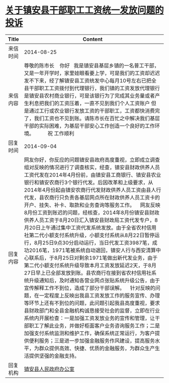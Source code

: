 # <a href="http://www.shangluo.gov.cn/zmhd/ldxxxx.jsp?urltype=leadermail.LeaderMailContentUrl&wbtreeid=1112&leadermailid=2668">关于镇安县干部职工工资统一发放问题的投诉</a>
|Title|Content|
|:---:|---|
|来信时间|2014-08-25|
|来信内容|尊敬的陈市长    你好   我是镇安县基层乡镇的一名普工干部，又是一年开学时，家里娃眼看要上学，可是我们的工资却迟迟发不下来，经了解镇安县工资统发中心每月10号左右已把全县干部职工工资拨付到代理银行，我们镇的工资发放代理银行是镇安县农村商业银行，可是该银行为了完成其业务量或者产生利息把我们的工资压着，一直不见到我们个人工资账户 但是通过工行或农业银行发放工资的干部职工，工资都快消费完了，我们工资也不见到账。请陈市长在百忙之中解决我们基层干部的实际困难，为基层干部安心工作创造一个良好的工作环境。          祝 工作顺利|
|回复时间|2014-09-04|
|回复内容|网友你好，你反应的问题镇安县政府高度重视，立即成立调查组对反映的情况进行了调查核实，经查，镇安县财政供养人员工资代发在2014年4月份前，由镇安县工商银行、镇安县农业银行和镇安农商行3个银行代发。后因改革和上级要求，从2014年4月份起由镇安农商行代发财政供养人员工资由县人行代发，县农商行只负责各基层网点所在财政供养人员工资卡的开户、挂失、补卡、取款和业务查询等服务工作。    网友反映8月份工资到账迟的问题，经核查，2014年8月份镇安县财政供养人员工资于8月20日汇入镇安县财政局工资代发专户，8月20日上午通过集中工资代发系统发放。由于全省农村信用社第二代小额支付系统升级，小额支付系统从8月22日暂停运行，8月25日9点30分启动运行，当日代发工资3987笔，成功2016笔，1971笔被系统自动退回，镇安人行与西安清算中心联系后，于8月25日对剩余1971笔做出新代发业务，由于第二代小额支付系统升级导致本月工资发放延迟2天，于8月27日早上已全部发放到账。县农商行在接到省农村信用社系统升级通知后，及时通知各营业网点张贴系统升级公告，由于宣传解释工作不到位，造成了部分干部误解。    针对反映的问题，在一定程度上反映出我县工资发放工作的服务宣传、办理等环节上还有不到位的问题，此问题引起我县高度重视，要求县财政部门和全县金融机构诚恳接受社会的监督，立即在行业系统内开展检查：一是加强工资发放业务的宣传和管理，让干部职工了解此业务，并做好柜面客户业务咨询服务工作；二是加强支付系统监测和维护工作，确保系统正常运行，为客户提供便利服务；三是进一步加强金融服务作风建设，提高服务水平，为群众提供高效、快捷、优质的金融服务，为群众生产生活提供坚强的金融支持。|
|回复机构|<a href="../../categories/agencies/镇安县人民政府办公室.md">镇安县人民政府办公室</a>|
